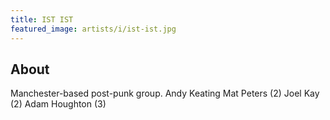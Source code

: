 ```yaml
---
title: IST IST
featured_image: artists/i/ist-ist.jpg
---
```

## About

Manchester-based post-punk group.
Andy Keating
Mat Peters (2)
Joel Kay (2)
Adam Houghton (3)
